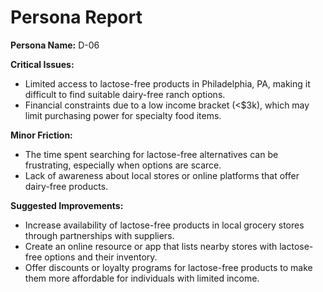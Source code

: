 # Persona Report

**Persona Name:** D-06

**Critical Issues:**
- Limited access to lactose-free products in Philadelphia, PA, making it difficult to find suitable dairy-free ranch options.
- Financial constraints due to a low income bracket (<$3k), which may limit purchasing power for specialty food items.

**Minor Friction:**
- The time spent searching for lactose-free alternatives can be frustrating, especially when options are scarce.
- Lack of awareness about local stores or online platforms that offer dairy-free products.

**Suggested Improvements:**
- Increase availability of lactose-free products in local grocery stores through partnerships with suppliers.
- Create an online resource or app that lists nearby stores with lactose-free options and their inventory.
- Offer discounts or loyalty programs for lactose-free products to make them more affordable for individuals with limited income.
